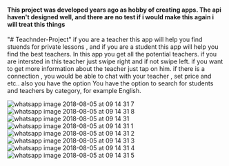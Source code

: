 <h4> This project was developed years ago as hobby of creating apps. 
  The api haven't designed well, and there are no test if i would make this again i will treat this things </h4>

"# Teachnder-Project" 
if you are a teacher this app will help you find stuends for private lessons , and if you are a student this app will help you find the best teachers.  In this app you get all the potential teachers.  if you are intersted in this teacher just swipe right and if not swipe left. if you want to get more information about the teacher just tap on him.  if there is a connection , you would be able to chat with your teacher , set price and etc..  also you have the option You have the option to search for students and teachers by category, for example English.

![whatsapp image 2018-08-05 at 09 14 31 7](https://user-images.githubusercontent.com/42099025/43683239-6076ec56-9890-11e8-8462-797f58e6f733.jpeg)
![whatsapp image 2018-08-05 at 09 14 31 8](https://user-images.githubusercontent.com/42099025/43683240-60e18732-9890-11e8-9e2f-5b84f1e23477.jpeg)
![whatsapp image 2018-08-05 at 09 14 31](https://user-images.githubusercontent.com/42099025/43683241-6100f46e-9890-11e8-9c6d-28f77fc0ecb4.jpeg)
![whatsapp image 2018-08-05 at 09 14 31 1](https://user-images.githubusercontent.com/42099025/43683242-61202640-9890-11e8-8bad-fdd34db1b1ec.jpeg)
![whatsapp image 2018-08-05 at 09 14 31 2](https://user-images.githubusercontent.com/42099025/43683243-614198f2-9890-11e8-8efe-cdfa1dcb2910.jpeg)
![whatsapp image 2018-08-05 at 09 14 31 3](https://user-images.githubusercontent.com/42099025/43683244-6160c2ae-9890-11e8-8637-db43bc7274dd.jpeg)
![whatsapp image 2018-08-05 at 09 14 31 4](https://user-images.githubusercontent.com/42099025/43683245-6187e974-9890-11e8-9f13-570bf81ea41c.jpeg)
![whatsapp image 2018-08-05 at 09 14 31 5](https://user-images.githubusercontent.com/42099025/43683246-61a798dc-9890-11e8-8da9-b9ea04d8795a.jpeg)
